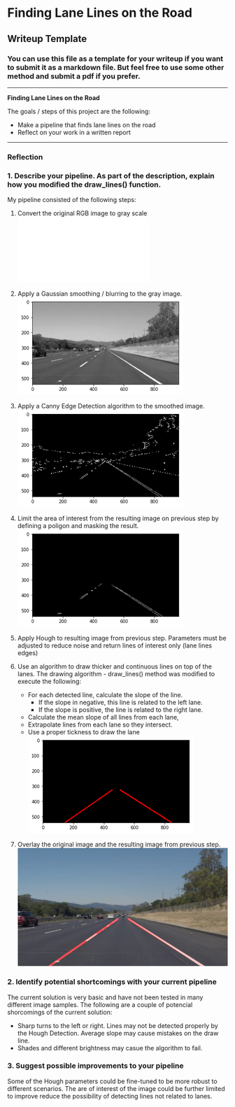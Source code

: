 # **Finding Lane Lines on the Road** 

## Writeup Template

### You can use this file as a template for your writeup if you want to submit it as a markdown file. But feel free to use some other method and submit a pdf if you prefer.

---

**Finding Lane Lines on the Road**

The goals / steps of this project are the following:
* Make a pipeline that finds lane lines on the road
* Reflect on your work in a written report


[//]: # (Image References)

[image1]: ./examples/grayscale.jpg "Grayscale"
[image2]: ./test_images_output/greyImg.pgn  "Gray"
[image3]: ./test_images_output/blurr.png  "Blurr"
[image4]: ./test_images_output/edgesImg.png  "Edges"
[image5]: ./test_images_output/maskedEdgesImg.png  "MaskedEdges"
[image6]: ./test_images_output/lanes.png  "Lanes"
[image7]: ./test_images_output/solidWhiteRight.jpg  "Result"





---

### Reflection

### 1. Describe your pipeline. As part of the description, explain how you modified the draw_lines() function.

My pipeline consisted of the following steps: 
1. Convert the original RGB image to gray scale
![alt text][image2]

2. Apply a Gaussian smoothing / blurring to the gray image. 
![alt text][image3]

3. Apply a Canny Edge Detection algorithm to the smoothed image.  
![alt text][image4]

4. Limit the area of interest from the resulting image on previous step by defining a poligon and masking the result.
![alt text][image5]

5. Apply Hough to resulting image from previous step. Parameters must be adjusted to reduce noise and return lines of interest only (lane lines edges)
6. Use an algorithm to draw thicker and continuous lines on top of the lanes. The drawing algorithm - draw_lines() method was modified to execute the following:
	- For each detected line, calculate the slope of the line. 
		- If the slope in negative, this line is related to the left lane. 
		- If the slope is positive, the line is related to the right lane.  
	- Calculate the mean slope of all lines from each lane,
	- Extrapolate lines from each lane so they intersect.
	- Use a proper tickness to draw the lane
![alt text][image6]

7. Overlay the original image and the resulting image from previous step. 
![alt text][image7]




### 2. Identify potential shortcomings with your current pipeline

The current solution is very basic and have not been tested in many different image samples. The following are a couple of potencial shorcomings of the current solution:
- Sharp turns to the left or right. Lines may not be detected properly by the Hough Detection.  Average slope may cause mistakes on the draw line.  
- Shades and different brightness may casue the algorithm to fail. 



### 3. Suggest possible improvements to your pipeline

Some of the Hough parameters could be fine-tuned to be more robust to different scenarios. 
The are of interest of the image could be further limited to improve reduce the possibility of detecting lines not related to lanes. 

